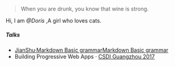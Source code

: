 > When you are drunk, you know that wine is strong.


Hi, I am *@Doris* ,A girl who loves cats. 


##### Talks

- [JianShu·Markdown Basic grammar](https://www.jianshu.com/p/191d1e21f7ed)[Markdown Basic grammar](http://2017.jsconf.cn/)
- Building Progressive Web Apps · [CSDI Guangzhou 2017](http://www.csdisummit.com/)






